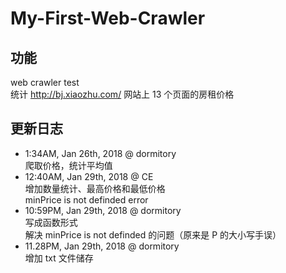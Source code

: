 # My-First-Web-Crawler
## 功能
web crawler test  
统计 http://bj.xiaozhu.com/ 网站上 13 个页面的房租价格
## 更新日志
- 1:34AM, Jan 26th, 2018 @ dormitory  
爬取价格，统计平均值  
- 12:40AM, Jan 29th, 2018 @ CE  
增加数量统计、最高价格和最低价格  
minPrice is not definded error  
- 10:59PM, Jan 29th, 2018 @ dormitory  
写成函数形式  
解决 minPrice is not definded 的问题（原来是 P 的大小写手误）  
- 11.28PM, Jan 29th, 2018 @ dormitory  
增加 txt 文件储存
